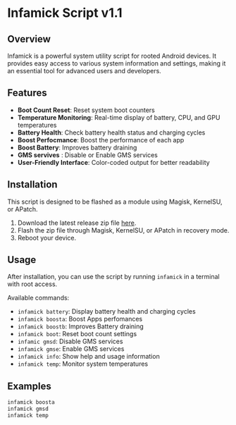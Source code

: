 # Infamick Script v1.1

## Overview
Infamick is a powerful system utility script for rooted Android devices. It provides easy access to various system information and settings, making it an essential tool for advanced users and developers.

## Features
- **Boot Count Reset**: Reset system boot counters
- **Temperature Monitoring**: Real-time display of battery, CPU, and GPU temperatures
- **Battery Health**: Check battery health status and charging cycles
- **Boost Perfocmance**: Boost the performance of each app
- **Boost Battery**: Improves battery draining
- **GMS servives** : Disable or Enable GMS services
- **User-Friendly Interface**: Color-coded output for better readability

## Installation
This script is designed to be flashed as a module using Magisk, KernelSU, or APatch. 

1. Download the latest release zip file [here](https://github.com/Infamousmick/Infamick-script/releases/download/v1.1/Infamick-script-v1.1-Magisk.zip).
2. Flash the zip file through Magisk, KernelSU, or APatch in recovery mode.
3. Reboot your device.

## Usage
After installation, you can use the script by running `infamick` in a terminal with root access.

Available commands:
- `infamick battery`: Display battery health and charging cycles
- `infamick boosta`: Boost Apps perfomances
- `infamick boostb`: Improves Battery draining
- `infamick boot`: Reset boot count settings
- `infamic gmsd`: Disable GMS services
- `infamick gmse`: Enable GMS services
- `infamick info`: Show help and usage information
- `infamick temp`: Monitor system temperatures

## Examples
```bash
infamick boosta
infamick gmsd
infamick temp
